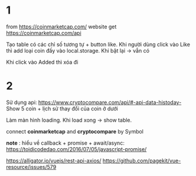 ﻿# 1

from https://coinmarketcap.com/ website get https://coinmarketcap.com/api

Tạo table có các chỉ số tương tự + button like. Khi người dùng click vào Like thì add loại coin đấy vào local.storage. Khi bật lại -> vẫn có

Khi click vào Added thì xóa đi


# 2

Sử dụng api:
https://www.cryptocompare.com/api/#-api-data-histoday-
Show 5 coin + lịch sử thay đổi của coin ở dưới

Làm màn hình loading. Khi load xong -> show table.


connect **coinmarketcap** and **cryptocompare** by Symbol

**note** : hiểu về callback + promise + await/async: 
https://toidicodedao.com/2016/07/05/javascript-promise/

https://alligator.io/vuejs/rest-api-axios/
https://github.com/pagekit/vue-resource/issues/579